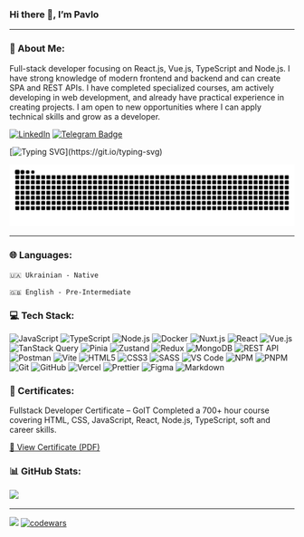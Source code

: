 ### Hi there 👋, I’m Pavlo

---

### 💫 About Me:

Full-stack developer focusing on React.js, Vue.js, TypeScript and Node.js. I have strong knowledge of modern frontend and backend and can create SPA and REST APIs. I have completed specialized courses, am actively developing in web development, and already have practical experience in creating projects. I am open to new opportunities where I can apply technical skills and grow as a developer.

[![LinkedIn](https://img.shields.io/badge/LinkedIn-%230077B5.svg?logo=linkedin&logoColor=white)](https://www.linkedin.com/in/pavlo-chernichenko-03698a337)
[![Telegram Badge](https://img.shields.io/badge/-Telegram-blue?style=flat&logo=Telegram&logoColor=white)](https://t.me/Pavlo_Chernichenko)

[![Typing SVG](https://readme-typing-svg.demolab.com?font=Fira+Code&size=16&duration=1500&pause=500&color=0DBC63&vCenter=true&multiline=true&repeat=false&width=435&height=120&lines=oykss%3A~%24+status;%E2%80%8E%E2%80%8E%E3%85%A4%F0%9F%9B%A0%EF%B8%8F+Full-Stack+Developer;%E3%85%A4%E2%9A%A1+JavaScript+%7C+Node.js+%7C+Vue+%2F+React+++;%E3%85%A4%F0%9F%9A%80+Building+the+web%2C+one+line+at+a+time...)](https://git.io/typing-svg)

<picture>
  <source media="(prefers-color-scheme: dark)" srcset="https://raw.githubusercontent.com/oykss/oykss/output/github-contribution-grid-snake-dark.svg">
  <source media="(prefers-color-scheme: light)" srcset="https://raw.githubusercontent.com/oykss/oykss/output/github-contribution-grid-snake.svg">
  <img alt="github contribution grid snake animation" src="https://raw.githubusercontent.com/oykss/oykss/output/github-contribution-grid-snake.svg">
</picture>

---

### 🌐 Languages:

```
🇺🇦 Ukrainian - Native
```

```
🇬🇧 English - Pre-Intermediate
```

### 💻 Tech Stack:

![JavaScript](https://img.shields.io/badge/javascript-%23323330.svg?style=for-the-badge&logo=javascript&logoColor=%23F7DF1E)
![TypeScript](https://img.shields.io/badge/typescript-%23007ACC.svg?style=for-the-badge&logo=typescript&logoColor=white)
![Node.js](https://img.shields.io/badge/Node.js-43853D?style=for-the-badge&logo=node.js&logoColor=white)
![Docker](https://img.shields.io/badge/Docker-%230db7ed.svg?style=for-the-badge&logo=docker&logoColor=white)
![Nuxt.js](https://img.shields.io/badge/Nuxt.js-00DC82?style=for-the-badge&logo=nuxtdotjs&logoColor=white)
![React](https://img.shields.io/badge/react-%2320232a.svg?style=for-the-badge&logo=react&logoColor=%2361DAFB)
![Vue.js](https://img.shields.io/badge/Vue.js-35495E?style=for-the-badge&logo=vue.js&logoColor=4FC08D)
![TanStack Query](https://img.shields.io/badge/TanStack%20Query-%23FF4154?style=for-the-badge&logo=react-query&logoColor=white)
![Pinia](https://img.shields.io/badge/Pinia-%23FFD859?style=for-the-badge&logo=pinia&logoColor=black)
![Zustand](https://img.shields.io/badge/Zustand-%23181717.svg?style=for-the-badge&logo=Zustand&logoColor=white)
![Redux](https://img.shields.io/badge/redux-%23593d88.svg?style=for-the-badge&logo=redux&logoColor=white)
![MongoDB](https://img.shields.io/badge/MongoDB-47A248?style=for-the-badge&logo=mongodb&logoColor=white)
![REST API](https://img.shields.io/badge/REST%20API-02569B?style=for-the-badge&logo=api&logoColor=white)
![Postman](https://img.shields.io/badge/Postman-FF6C37?style=for-the-badge&logo=postman&logoColor=white)
![Vite](https://img.shields.io/badge/vite-%23646CFF.svg?style=for-the-badge&logo=vite&logoColor=white)
![HTML5](https://img.shields.io/badge/html5-%23E34F26.svg?style=for-the-badge&logo=html5&logoColor=white)
![CSS3](https://img.shields.io/badge/css3-%231572B6.svg?style=for-the-badge&logo=css3&logoColor=white)
![SASS](https://img.shields.io/badge/SASS-hotpink.svg?style=for-the-badge&logo=SASS&logoColor=white)
![VS Code](https://img.shields.io/badge/VS%20Code-007ACC?style=for-the-badge&logo=visual-studio-code&logoColor=white)
![NPM](https://img.shields.io/badge/NPM-%23CB3837.svg?style=for-the-badge&logo=npm&logoColor=white)
![PNPM](https://img.shields.io/badge/pnpm-%234a4a4a.svg?style=for-the-badge&logo=pnpm&logoColor=f69220)
![Git](https://img.shields.io/badge/git-%23F05033.svg?style=for-the-badge&logo=git&logoColor=white)
![GitHub](https://img.shields.io/badge/github-%23121011.svg?style=for-the-badge&logo=github&logoColor=white)
![Vercel](https://img.shields.io/badge/vercel-%23000000.svg?style=for-the-badge&logo=vercel&logoColor=white)
![Prettier](https://img.shields.io/badge/prettier-%23F7B93E.svg?style=for-the-badge&logo=prettier&logoColor=black)
![Figma](https://img.shields.io/badge/figma-%23F24E1E.svg?style=for-the-badge&logo=figma&logoColor=white)
![Markdown](https://img.shields.io/badge/markdown-%23000000.svg?style=for-the-badge&logo=markdown&logoColor=white)


### 📜 Certificates:

Fullstack Developer Certificate – GoIT
Completed a 700+ hour course covering HTML, CSS, JavaScript, React, Node.js, TypeScript, soft and career skills.

[📄 View Certificate (PDF)](https://github.com/oykss/oykss/blob/909a25daa8402060828f60a59721fbb8f9a5d762/assets/certificates/Fullstack_Developer.pdf)

### 📊 GitHub Stats:

![](https://github-readme-stats.vercel.app/api/top-langs/?username=oykss&theme=dark&hide_border=true&include_all_commits=true&count_private=true&layout=compact)

---

[![](https://visitcount.itsvg.in/api?id=oykss&icon=8&color=6)](https://visitcount.itsvg.in)
[![codewars](https://www.codewars.com/users/oykss/badges/micro)](https://www.codewars.com/users/oykss)
